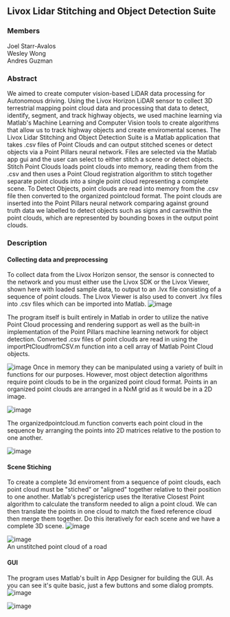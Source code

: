 ## Livox Lidar Stitching and Object Detection Suite

### Members
Joel Starr-Avalos  
Wesley Wong  
Andres Guzman  

### Abstract
We aimed to create computer vision-based LiDAR data processing for Autonomous driving. Using the Livox Horizon LiDAR sensor to collect 3D terrestrial mapping point cloud data and processing that data to detect, identify, segment, and track highway objects, we used machine learning via Matlab's Machine Learning and Computer Vision tools  to create algorithms that allow us to track highway objects and create enviromental scenes. The Livox Lidar Stitching and Object Detection Suite is a Matlab application that takes .csv files of Point Clouds and can output stitched scenes or detect objects via a Point Pillars neural network.  Files are selected via the Matlab app gui and the user can select to either stitch a scene or detect objects. Stitch Point Clouds loads point clouds into memory, reading them from the .csv and then uses a Point Cloud registration algorithm to stitch together separate point clouds into a single point cloud representing a complete scene. To Detect Objects, point clouds are read into memory from the .csv file then converted to the organized pointcloud format. The point clouds are inserted into the Point Pillars neural network comparing against ground truth data we labelled to detect objects such as signs and carswithin the point clouds, which are represented by bounding boxes in the output point clouds.

### Description


#### Collecting data and preprocessing 
To collect data from the Livox Horizon sensor, the sensor is connected to the network and you must either use the Livox SDK or the Livox Viewer, shown here with loaded sample data, to output to an .lvx file consisting of a sequence of point clouds. The Livox Viewer is also used to convert .lvx files into .csv files which can be imported into Matlab. 
![image](https://user-images.githubusercontent.com/32054828/115094518-1870bc80-9edb-11eb-9136-1bb487307762.png)

The program itself is built entirely in Matlab in order to utilize the native Point Cloud processing and rendering support as well as the built-in implementation of the Point Pillars machine learning network for object detection. Converted .csv files of point clouds are read in using the importPtCloudfromCSV.m function into a cell array of Matlab Point Cloud objects.   

![image](https://user-images.githubusercontent.com/32054828/115094989-dba5c500-9edc-11eb-8b50-0982b281eec7.png)
Once in memory they can be manipulated using a variety of built in functions for our purposes. However, most object detection algorithms require point clouds to be in the organized point cloud format. Points in an organized point clouds are arranged in a NxM grid as it would be in a 2D image.    

![image](https://user-images.githubusercontent.com/32054828/115095580-01cc6480-9edf-11eb-8eb9-780b687c1a91.png)

The organizedpointcloud.m function converts each point cloud in the sequence by arranging the points into 2D matrices relative to the postion to one another.  

![image](https://user-images.githubusercontent.com/32054828/115095647-422be280-9edf-11eb-9ff9-13ddffc5ef8c.png)

#### Scene Stiching
To create a complete 3d enviroment from a sequence of point clouds, each point cloud must be "stiched" or "aligned" together relative to their position to one another. Matlab's pcregistericp uses the Iterative Closest Point algorithm to calculate the transform needed to align a point cloud. We can then translate the points in one cloud to match the fixed reference cloud then merge them together. Do this iteratively for each scene and we have a complete 3D scene.
![image](https://user-images.githubusercontent.com/32054828/115096181-4ce77700-9ee1-11eb-8928-a6f22264b90d.png)

![image](https://user-images.githubusercontent.com/32054828/115098349-e0727500-9eec-11eb-9ce2-84c37f2a4d2d.png)  
An unstitched point cloud of a road



#### GUI
The program uses Matlab's built in App Designer for building the GUI. As you can see it's quite basic, just a few buttons and some dialog prompts.
![image](https://user-images.githubusercontent.com/32054828/115098433-5ecf1700-9eed-11eb-8d7f-e6c64b984ddc.png)

![image](https://user-images.githubusercontent.com/32054828/115098498-9a69e100-9eed-11eb-8f3c-13cb71f7ee96.png)
